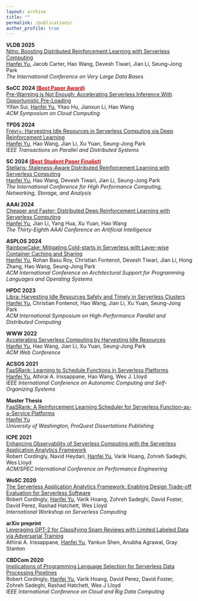 ```yaml
---
layout: archive
title: ""
permalink: /publications/
author_profile: true
---
```


<!-- {% if author.googlescholar %}
  You can also find my articles on <u><a href="{{author.googlescholar}}">my Google Scholar profile</a>.</u>
{% endif %}

{% include base_path %}

{% for post in site.publications reversed %}
  {% include archive-single.html %}
{% endfor %} -->

**VLDB 2025**  
[Nitro: Boosting Distributed Reinforcement Learning with Serverless Computing](https://dl.acm.org/doi/abs/10.14778/3696435.3696441)  
<u>Hanfei Yu</u>, Jacob Carter, Hao Wang, Devesh Tiwari, Jian Li, Seung-Jong Park  
*The International Conference on Very Large Data Bases*

**SoCC 2024 [<span style="color:red">(Best Paper Award)</span>](https://hanfeiyu.github.io/files/socc24-best-paper.pdf)**  
[Pre-Warming is Not Enough: Accelerating Serverless Inference With Opportunistic Pre-Loading](https://dl.acm.org/doi/10.1145/3698038.3698509)  
Yifan Sui, <u>Hanfei Yu</u>, Yitao Hu, Jianxun Li, Hao Wang  
*ACM Symposium on Cloud Computing*  

**TPDS 2024**  
[Freyr+: Harvesting Idle Resources in Serverless Computing via Deep Reinforcement Learning](https://ieeexplore.ieee.org/document/10682062)  
<u>Hanfei Yu</u>, Hao Wang, Jian Li, Xu Yuan, Seung-Jong Park  
*IEEE Transactions on Parallel and Distributed Systems*  

**SC 2024 [<span style="color:red">(Best Student Paper Finalist)</span>](https://sc24.conference-program.com/presentation/?id=pap594&sess=sess392)**  
[Stellaris: Staleness-Aware Distributed Reinforcement Learning with Serverless Computing](https://dl.acm.org/doi/10.1109/SC41406.2024.00045)  
<u>Hanfei Yu</u>, Hao Wang, Devesh Tiwari, Jian Li, Seung-Jong Park  
*The International Conference for High Performance Computing, Networking, Storage, and Analysis*

**AAAI 2024**  
[Cheaper and Faster: Distributed Deep Reinforcement Learning with Serverless Computing](https://ojs.aaai.org/index.php/AAAI/article/view/29592)  
<u>Hanfei Yu</u>, Jian Li, Yang Hua, Xu Yuan, Hao Wang  
*The Thirty-Eighth AAAI Conference on Artificial Intelligence* 

**ASPLOS 2024**  
[RainbowCake: Mitigating Cold-starts in Serverless with Layer-wise Container Caching and Sharing](https://doi.org/10.1145/3617232.3624871)  
<u>Hanfei Yu</u>, Rohan Basu Roy, Christian Fontenot, Devesh Tiwari, Jian Li, Hong Zhang, Hao Wang, Seung-Jong Park  
*ACM International Conference on Architectural Support for Programming Languages and Operating Systems* 

**HPDC 2023**  
[Libra: Harvesting Idle Resources Safely and Timely in Serverless Clusters](https://dl.acm.org/doi/10.1145/3588195.3592996)  
<u>Hanfei Yu</u>, Christian Fontenot, Hao Wang, Jian Li, Xu Yuan, Seung-Jong Park  
*ACM International Symposium on High-Performance Parallel and Distributed Computing* 

**WWW 2022**  
[Accelerating Serverless Computing by Harvesting Idle Resources](https://doi.org/10.1145/3485447.3511979)  
<u>Hanfei Yu</u>, Hao Wang, Jian Li, Xu Yuan, Seung-Jong Park  
*ACM Web Conference* 

**ACSOS 2021**  
[FaaSRank: Learning to Schedule Functions in Serverless Platforms](https://ieeexplore.ieee.org/document/9659513)  
<u>Hanfei Yu</u>, Athirai A. Irissappane, Hao Wang, Wes J. Lloyd  
*IEEE International Conference on Autonomic Computing and Self-Organizing Systems* 

**Master Thesis**  
[FaaSRank: A Reinforcement Learning Scheduler for Serverless Function-as-a-Service Platforms](https://www.proquest.com/docview/2528821952?pq-origsite=gscholar&fromopenview=true)  
<u>Hanfei Yu</u>  
*University of Washington, ProQuest Dissertations Publishing*

**ICPE 2021**  
[Enhancing Observability of Serverless Computing with the Serverless Application Analytics Framework](https://dl.acm.org/doi/10.1145/3447545.3451173)  
Robert Cordingly, Navid Heydari, <u>Hanfei Yu</u>, Varik Hoang, Zohreh Sadeghi, Wes Lloyd  
*ACM/SPEC International Conference on Performance Engineering* 

**WoSC 2020**  
[The Serverless Application Analytics Framework: Enabling Design Trade-off Evaluation for Serverless Software](https://dl.acm.org/doi/10.1145/3429880.3430103)  
Robert Cordingly, <u>Hanfei Yu</u>, Varik Hoang, Zohreh Sadeghi, David Foster, David Perez, Rashad Hatchett, Wes Lloyd  
*International Workshop on Serverless Computing* 

**arXiv preprint**  
[Leveraging GPT-2 for Classifying Spam Reviews with Limited Labeled Data via Adversarial Training](https://arxiv.org/abs/2012.13400)  
Athirai A. Irissappane, <u>Hanfei Yu</u>, Yankun Shen, Anubha Agrawal, Gray Stanton  

**CBDCom 2020**  
[Implications of Programming Language Selection for Serverless Data Processing Pipelines](https://ieeexplore.ieee.org/document/9251194)  
Robert Cordingly, <u>Hanfei Yu</u>, Varik Hoang, David Perez, David Foster, Zohreh Sadeghi, Rashad Hatchett, Wes J Lloyd  
*IEEE International Conference on Cloud and Big Data Computing* 
